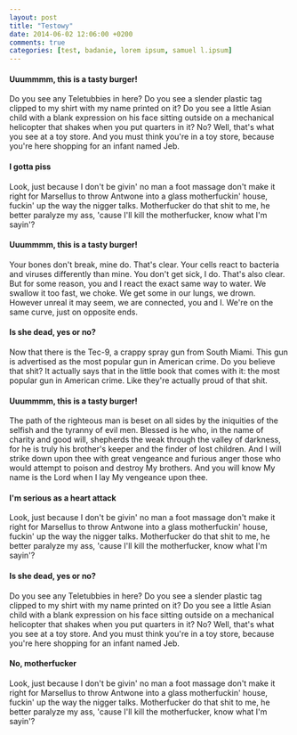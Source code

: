 ```yaml
---
layout: post
title: "Testowy"
date: 2014-06-02 12:06:00 +0200
comments: true
categories: [test, badanie, lorem ipsum, samuel l.ipsum]
---
```


<h4>Uuummmm, this is a tasty burger!</h4>
Do you see any Teletubbies in here? Do you see a slender plastic tag clipped to my shirt with my name printed on it? Do you see a little Asian child with a blank expression on his face sitting outside on a mechanical helicopter that shakes when you put quarters in it? No? Well, that's what you see at a toy store. And you must think you're in a toy store, because you're here shopping for an infant named Jeb.

<!-- more -->

<h4>I gotta piss</h4>
Look, just because I don't be givin' no man a foot massage don't make it right for Marsellus to throw Antwone into a glass motherfuckin' house, fuckin' up the way the nigger talks. Motherfucker do that shit to me, he better paralyze my ass, 'cause I'll kill the motherfucker, know what I'm sayin'?

<h4>Uuummmm, this is a tasty burger!</h4>
Your bones don't break, mine do. That's clear. Your cells react to bacteria and viruses differently than mine. You don't get sick, I do. That's also clear. But for some reason, you and I react the exact same way to water. We swallow it too fast, we choke. We get some in our lungs, we drown. However unreal it may seem, we are connected, you and I. We're on the same curve, just on opposite ends.

<h4>Is she dead, yes or no?</h4>
Now that there is the Tec-9, a crappy spray gun from South Miami. This gun is advertised as the most popular gun in American crime. Do you believe that shit? It actually says that in the little book that comes with it: the most popular gun in American crime. Like they're actually proud of that shit. 

<h4>Uuummmm, this is a tasty burger!</h4>
The path of the righteous man is beset on all sides by the iniquities of the selfish and the tyranny of evil men. Blessed is he who, in the name of charity and good will, shepherds the weak through the valley of darkness, for he is truly his brother's keeper and the finder of lost children. And I will strike down upon thee with great vengeance and furious anger those who would attempt to poison and destroy My brothers. And you will know My name is the Lord when I lay My vengeance upon thee.

<h4>I'm serious as a heart attack</h4>
Look, just because I don't be givin' no man a foot massage don't make it right for Marsellus to throw Antwone into a glass motherfuckin' house, fuckin' up the way the nigger talks. Motherfucker do that shit to me, he better paralyze my ass, 'cause I'll kill the motherfucker, know what I'm sayin'?

<h4>Is she dead, yes or no?</h4>
Do you see any Teletubbies in here? Do you see a slender plastic tag clipped to my shirt with my name printed on it? Do you see a little Asian child with a blank expression on his face sitting outside on a mechanical helicopter that shakes when you put quarters in it? No? Well, that's what you see at a toy store. And you must think you're in a toy store, because you're here shopping for an infant named Jeb.

<h4>No, motherfucker</h4>
Look, just because I don't be givin' no man a foot massage don't make it right for Marsellus to throw Antwone into a glass motherfuckin' house, fuckin' up the way the nigger talks. Motherfucker do that shit to me, he better paralyze my ass, 'cause I'll kill the motherfucker, know what I'm sayin'?

